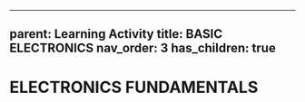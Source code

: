
---
parent: Learning Activity
title: BASIC ELECTRONICS
nav_order: 3
has_children: true
---

 ELECTRONICS FUNDAMENTALS
================================================================================

